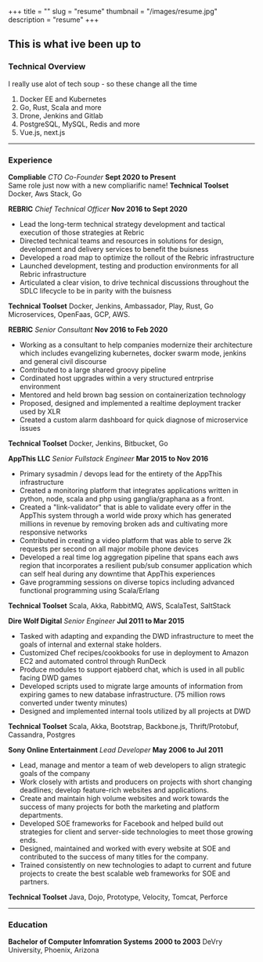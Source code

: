+++
title = ""
slug = "resume"
thumbnail = "/images/resume.jpg"
description = "resume"
+++

## This is what ive been up to

### Technical Overview

I really use alot of tech soup - so these change all the time

1. Docker EE and Kubernetes
1. Go, Rust, Scala and more
1. Drone, Jenkins and Gitlab
1. PostgreSQL, MySQL, Redis and more
1. Vue.js, next.js

------

### Experience

**Compliable** *CTO Co-Founder* __Sept 2020 to Present__<br/>
Same role just now with a new compliarific name!
**Technical Toolset** Docker, Aws Stack, Go

**REBRIC** *Chief Technical Officer* __Nov 2016 to Sept 2020__ <br/>

- Lead the long-term technical strategy development and tactical execution of those strategies at Rebric
- Directed technical teams and resources in solutions for design, development and delivery services to benefit the buisness
- Developed a road map to optimize the rollout of the Rebric infrastructure
- Launched development, testing and production environments for all Rebric infrastructure
- Articulated a clear vision, to drive technical discussions throughout the SDLC lifecycle to be in parity with the buisness

**Technical Toolset** Docker, Jenkins, Ambassador, Play, Rust, Go Microservices, OpenFaas, GCP, AWS.

**REBRIC** *Senior Consultant* __Nov 2016 to Feb 2020__<br/>

- Working as a consultant to help companies modernize their architecture which includes evangelizing kubernetes, docker swarm mode, jenkins and general civil discourse
- Contributed to a large shared groovy pipeline
- Cordinated host upgrades within a very structured entrprise environment
- Mentored and held brown bag session on containerization technology
- Proposed, designed and implemented a realtime deployment tracker used by XLR
- Created a custom alarm dashboard for quick diagnose of microservice issues

**Technical Toolset** Docker, Jenkins, Bitbucket, Go


**AppThis LLC** *Senior Fullstack Engineer* __Mar 2015 to Nov 2016__ <br/>

- Primary sysadmin / devops lead for the entirety of the AppThis infrastructure
- Created a monitoring platform that integrates applications written in python, node, scala and php using ganglia/graphana as a front.
- Created a "link-validator" that is able to validate every offer in the AppThis system through a world wide proxy which has generated millions in revenue by removing broken ads and cultivating more responsive networks
- Contributed in creating a video platform that was able to serve 2k requests per second on all major mobile phone devices
- Developed a real time log aggregation pipeline that spans each aws region that incorporates a resilient pub/sub consumer application which can self heal during any downtime that AppThis experiences
- Gave programming sessions on diverse topics including advanced functional programming using Scala/Erlang

**Technical Toolset** Scala, Akka, RabbitMQ, AWS, ScalaTest, SaltStack

**Dire Wolf Digital** *Senior Engineer* __Jul 2011 to Mar 2015__ <br/>

- Tasked with adapting and expanding the DWD infrastructure to meet the goals of internal and external stake holders.
- Customized Chef recipes/cookbooks for use in deployment to Amazon EC2 and automated control through RunDeck
- Produce modules to support ejabberd chat, which is used in all public facing DWD games
- Developed scripts used to migrate large amounts of information from expiring games to new database infrastructure. (75 million rows converted under twenty minutes)
- Designed and implemented internal tools utilized by all projects at DWD

**Technical Toolset** Scala, Akka, Bootstrap, Backbone.js, Thrift/Protobuf, Cassandra, Postgres

**Sony Online Entertainment** *Lead Developer* __May 2006 to Jul 2011__ <br/>

- Lead, manage and mentor a team of web developers to align strategic goals of the company
- Work closely with artists and producers on projects with short changing deadlines; develop feature-rich websites and applications.
- Create and maintain high volume websites and work towards the success of many projects for both the marketing and platform departments.
- Developed SOE frameworks for Facebook and helped build out strategies for client and server-side technologies to meet those growing ends.
- Designed, maintained and worked with every website at SOE and contributed to the success of many titles for the company.
- Trained consistently on new technologies to adapt to current and future projects to create the best scalable web frameworks for SOE and partners.

**Technical Toolset** Java, Dojo, Prototype, Velocity, Tomcat, Perforce

------

### Education

**Bachelor of Computer Infomration Systems** __2000 to 2003__
DeVry University, Phoenix, Arizona
